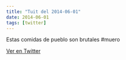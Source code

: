 ```yaml
---
title: "Tuit del 2014-06-01"
date: 2014-06-01
tags: [twitter]
---
```


Estas comidas de pueblo son brutales #muero



[Ver en Twitter](https://twitter.com/i/web/status/473114827226116096)
